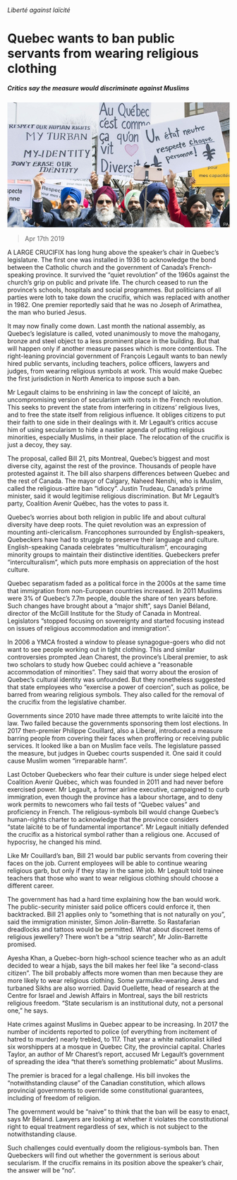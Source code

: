 ###### Liberté against laïcité

# Quebec wants to ban public servants from wearing religious clothing 

##### Critics say the measure would discriminate against Muslims 

![image](images/20190420_AMP001_0.jpg) 

> Apr 17th 2019 

A LARGE CRUCIFIX has long hung above the speaker’s chair in Quebec’s legislature. The first one was installed in 1936 to acknowledge the bond between the Catholic church and the government of Canada’s French-speaking province. It survived the “quiet revolution” of the 1960s against the church’s grip on public and private life. The church ceased to run the province’s schools, hospitals and social programmes. But politicians of all parties were loth to take down the crucifix, which was replaced with another in 1982. One premier reportedly said that he was no Joseph of Arimathea, the man who buried Jesus. 

It may now finally come down. Last month the national assembly, as Quebec’s legislature is called, voted unanimously to move the mahogany, bronze and steel object to a less prominent place in the building. But that will happen only if another measure passes which is more contentious. The right-leaning provincial government of François Legault wants to ban newly hired public servants, including teachers, police officers, lawyers and judges, from wearing religious symbols at work. This would make Quebec the first jurisdiction in North America to impose such a ban. 

Mr Legault claims to be enshrining in law the concept of laïcité, an uncompromising version of secularism with roots in the French revolution. This seeks to prevent the state from interfering in citizens’ religious lives, and to free the state itself from religious influence. It obliges citizens to put their faith to one side in their dealings with it. Mr Legault’s critics accuse him of using secularism to hide a nastier agenda of putting religious minorities, especially Muslims, in their place. The relocation of the crucifix is just a decoy, they say. 

The proposal, called Bill 21, pits Montreal, Quebec’s biggest and most diverse city, against the rest of the province. Thousands of people have protested against it. The bill also sharpens differences between Quebec and the rest of Canada. The mayor of Calgary, Naheed Nenshi, who is Muslim, called the religious-attire ban “idiocy”. Justin Trudeau, Canada’s prime minister, said it would legitimise religious discrimination. But Mr Legault’s party, Coalition Avenir Québec, has the votes to pass it. 

Quebec’s worries about both religion in public life and about cultural diversity have deep roots. The quiet revolution was an expression of mounting anti-clericalism. Francophones surrounded by English-speakers, Quebeckers have had to struggle to preserve their language and culture. English-speaking Canada celebrates “multiculturalism”, encouraging minority groups to maintain their distinctive identities. Quebeckers prefer “interculturalism”, which puts more emphasis on appreciation of the host culture. 

Quebec separatism faded as a political force in the 2000s at the same time that immigration from non-European countries increased. In 2011 Muslims were 3% of Quebec’s 7.7m people, double the share of ten years before. Such changes have brought about a “major shift”, says Daniel Béland, director of the McGill Institute for the Study of Canada in Montreal. Legislators “stopped focusing on sovereignty and started focusing instead on issues of religious accommodation and immigration”. 

In 2006 a YMCA frosted a window to please synagogue-goers who did not want to see people working out in tight clothing. This and similar controversies prompted Jean Charest, the province’s Liberal premier, to ask two scholars to study how Quebec could achieve a “reasonable accommodation of minorities”. They said that worry about the erosion of Quebec’s cultural identity was unfounded. But they nonetheless suggested that state employees who “exercise a power of coercion”, such as police, be barred from wearing religious symbols. They also called for the removal of the crucifix from the legislative chamber. 

Governments since 2010 have made three attempts to write laïcité into the law. Two failed because the governments sponsoring them lost elections. In 2017 then-premier Philippe Couillard, also a Liberal, introduced a measure barring people from covering their faces when proffering or receiving public services. It looked like a ban on Muslim face veils. The legislature passed the measure, but judges in Quebec courts suspended it. One said it could cause Muslim women “irreparable harm”. 

Last October Quebeckers who fear their culture is under siege helped elect Coalition Avenir Québec, which was founded in 2011 and had never before exercised power. Mr Legault, a former airline executive, campaigned to curb immigration, even though the province has a labour shortage, and to deny work permits to newcomers who fail tests of “Quebec values” and proficiency in French. The religious-symbols bill would change Quebec’s human-rights charter to acknowledge that the province considers “state laïcité to be of fundamental importance”. Mr Legault initially defended the crucifix as a historical symbol rather than a religious one. Accused of hypocrisy, he changed his mind. 

Like Mr Couillard’s ban, Bill 21 would bar public servants from covering their faces on the job. Current employees will be able to continue wearing religious garb, but only if they stay in the same job. Mr Legault told trainee teachers that those who want to wear religious clothing should choose a different career. 

The government has had a hard time explaining how the ban would work. The public-security minister said police officers could enforce it, then backtracked. Bill 21 applies only to “something that is not naturally on you”, said the immigration minister, Simon Jolin-Barrette. So Rastafarian dreadlocks and tattoos would be permitted. What about discreet items of religious jewellery? There won’t be a “strip search”, Mr Jolin-Barrette promised. 

Ayesha Khan, a Quebec-born high-school science teacher who as an adult decided to wear a hijab, says the bill makes her feel like “a second-class citizen”. The bill probably affects more women than men because they are more likely to wear religious clothing. Some yarmulke-wearing Jews and turbaned Sikhs are also worried. David Ouellette, head of research at the Centre for Israel and Jewish Affairs in Montreal, says the bill restricts religious freedom. “State secularism is an institutional duty, not a personal one,” he says. 

Hate crimes against Muslims in Quebec appear to be increasing. In 2017 the number of incidents reported to police (of everything from incitement of hatred to murder) nearly trebled, to 117. That year a white nationalist killed six worshippers at a mosque in Quebec City, the provincial capital. Charles Taylor, an author of Mr Charest’s report, accused Mr Legault’s government of spreading the idea “that there’s something problematic” about Muslims. 

The premier is braced for a legal challenge. His bill invokes the “notwithstanding clause” of the Canadian constitution, which allows provincial governments to override some constitutional guarantees, including of freedom of religion. 

The government would be “naive” to think that the ban will be easy to enact, says Mr Béland. Lawyers are looking at whether it violates the constitutional right to equal treatment regardless of sex, which is not subject to the notwithstanding clause. 

Such challenges could eventually doom the religious-symbols ban. Then Quebeckers will find out whether the government is serious about secularism. If the crucifix remains in its position above the speaker’s chair, the answer will be “no”. 

